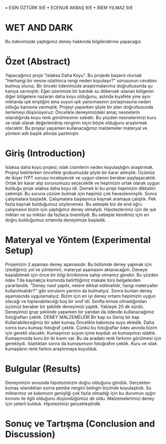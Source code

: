  


• ESİN ÖZTÜRK 9/E
• ECENUR AKBAŞ 9/E 
• İREM YILMAZ 9/E

# WET AND DARK

Bu ödevimizde yaptığımız deney hakkında bilgilendirme yapacağız.

# Özet (Abstract)
 Yapacağımız proje "Islaksa Daha Koyu". Bu projede başarılı olursak "Herhangi bir nesne ıslatılınca rengi neden koyulaşır?" sorusunun cevabını bulmuş oluruz. Bir önceki ödevimizde araştırmalarımız doğrultusunda şu kanıya varmıştık: Eğer üzerimize bir bardak su dökersek ıslanan bölgenin diğer bölgelere nazaran daha koyu olduğunu, aslında kıyafete yine aynı miktarda ışık eriştiğini ama suyun ışık yansımasının zorlaşmasına neden olduğu kanısına varmıştık. Projeyi yaparken şöyle bir plan doğrultusunda ilerlemeyi düşünüyoruz: Öncelikle deneyimizdeki amaç nesnelerin ıslandığında koyu renk görülmesinin sebebi. Bu yüzden nesnelerimizi kuru ve ıslak olarak değerlendirip renginin niçin böyle olduğunu araştırmak olacaktır. Bu projeyi yaparken kullanacağımız malzemeler materyal ve yöntem adlı başlık altında yazılmıştır.
# Giriş (Introduction)
 Islaksa daha koyu projesi; ıslak cisimlerin neden koyulaştığını araştırmak. 
 Projeyi belirlerken öncelikle grubumuzda şöyle bir karar almıştık: Üçümüz de ikişer IYPT sorusu inceleyecek ve uygun olanını beraber paylaşacaktık. Ortak bir karar alıp sorunumuzu seçecektik ve hepimizin ortak olarak uygun bulduğu proje ıslaksa daha koyu idi. Demek ki bu proje hepimizin dikkatini çekmişti. Bu soruna çözüm bulmak için hepimiz çok heveslenmiştik. Sonra çalışmalara başladık. Çalışmalara başlayınca kaynak aramaya çalıştık. Pek fazla kaynak bulduğumuz söylenemez. Bu sebeple biz de end oğru çalışmanın bizim için yaptığımız deney olmalydı. Hipotezlerimiz için de ışık miktarı ve su miktarı da fazlaca önemliydi. Bu sebeple kendimiz için en doğru bulduğumuz ortamda deneyimize başladık.
# Materyal ve Yöntem (Experimental Setup)
 Projemizin 2.aşaması deney aşamasıdır. Bu bölümde deney yapmak için izlediğimiz yol ve yöntemini, materyal aşamasını aktaracağım. Deneye başlabilmek için önce bir bilgi bririkimine sahip olmamız gerekir. Bu yüzden ödev 1'de kaynakça kısmında belirttiğimiz makale türü belgelerden yararlandık. "Deney nasıl yapılır, nelere dikkat edilmelidir, hangi materyaller kullanılmalıdır?" gibi soruların yanıtını da bulmalıyız. Sonra bunları deney aşamasında uygulamalıyız.
 Bizim için en iyi deney ortamı hepimizin uygun olacağı ve toplanabileceği boş bir sınıf idi. Sınıfta kimse olmadığından üçümüz beraber bir şekilde deneyimizi yaptık. Yaklaşık 20 dk sürdü. Deneyimizi grup şeklinde yaparken bir yandan da ödevde kullanacağımız fotoğrafları çektik.
 DENEY MALZEMELERİ
 Bir kap su
 Geniş bir kap
 Kullanabileceğimiz bir adet kumaş
Öncelikle kabımıza suyu ekledik. Daha sonra kuru kumaşı fotoğraf çektik. Çünkü bu fotoğraflar ödev anında bizim için gerekli olacaktı. Kumaşımızı suyun içine koyduk ve kumaşımızı ıslattık. Kumaşımızda kuru bir iki kısım var. Bu da aradaki renk farkının görülmesi için gerekliydi. Islattıktan sonra da kumaşımızın fotoğrafını çektik. Kuru ve ıslak kumaşların renk farkını araştırmaya koyulduk.
 
# Bulgular (Results)
 Deneyimizin sonunda hipotezimizin doğru olduğunu gördük. Gerçekten kumaş ıslandıktan sonra pembe rengini belirgin biçimde koyulaştırdı. Su miktarımız ve kabımızın genişliği çok fazla olmadığı için bu durumun ışığın kırınımı ile ilgili olduğunu düşündüğümüz de oldu. Malzemelerimizi deney için yeterli bulduk. Hipotezimizi gerçekleştirdik.


# Sonuç ve Tartışma (Conclusion and Discussion) 



